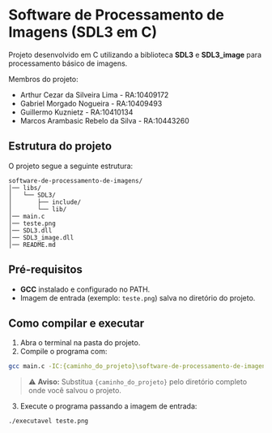 # Software de Processamento de Imagens (SDL3 em C)

Projeto desenvolvido em C utilizando a biblioteca **SDL3** e **SDL3_image** para processamento básico de imagens.

Membros do projeto:

- Arthur Cezar da Silveira Lima - RA:10409172
- Gabriel Morgado Nogueira - RA:10409493
- Guillermo Kuznietz - RA:10410134
- Marcos Arambasic Rebelo da Silva - RA:10443260

## Estrutura do projeto
O projeto segue a seguinte estrutura:
```
software-de-processamento-de-imagens/
│── libs/
│   └── SDL3/
│       ├── include/
│       └── lib/
│── main.c
│── teste.png
│── SDL3.dll
│── SDL3_image.dll
│── README.md
```

## Pré-requisitos

- **GCC** instalado e configurado no PATH.
- Imagem de entrada (exemplo: `teste.png`) salva no diretório do projeto.

## Como compilar e executar

1. Abra o terminal na pasta do projeto.
2. Compile o programa com:

```bash
gcc main.c -IC:{caminho_do_projeto}\software-de-processamento-de-imagens\libs\SDL3\include -o executavel -LC:{caminho_do_projeto}\software-de-processamento-de-imagens\libs\SDL3\lib -lSDL3 -lSDL3_image
```
> ⚠️ **Aviso:** Substitua `{caminho_do_projeto}` pelo diretório completo onde você salvou o projeto.


3. Execute o programa passando a imagem de entrada:
```
./executavel teste.png
```
